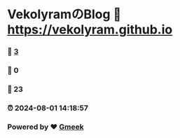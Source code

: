 # VekolyramのBlog :link: https://vekolyram.github.io 
### :page_facing_up: [3](https://vekolyram.github.io/tag.html) 
### :speech_balloon: 0 
### :hibiscus: 23 
### :alarm_clock: 2024-08-01 14:18:57 
### Powered by :heart: [Gmeek](https://github.com/Meekdai/Gmeek)
